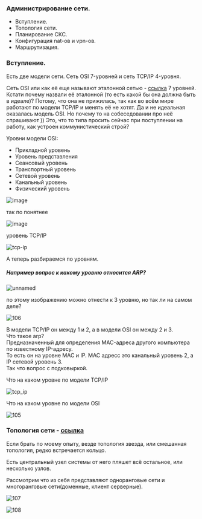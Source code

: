 ### Администрирование сети.
- Вступление.
- Топология сети.
- Планирование СКС.
- Конфигурация nat-ов и vpn-ов.
- Маршрутизация.

### Вступление.

Есть две модели сети. Сеть OSI 7-уровней и сеть TCP/IP 4-уровня.

Сеть OSI или как её еще называют эталонной сетью - [ссылка](https://ru.wikipedia.org/wiki/Сетевая_модель_OSI) 7 уровней. Кстати почему назвали её эталонной (то есть какой бы она должна быть в идеале)?
Потому, что она не прижилась, так как во всём мире работают по модели TCP/IP и менять её не хотят. Да и не идеальная оказалась модель OSI. Но почему то на собеседовании про неё спрашивают )) Это, что то типа просить сейчас при поступлении на работу, как устроен коммунистический строй?

Уровни модели OSI:
- Прикладной уровень
- Уровень представления
- Сеансовый уровень
- Транспортный уровень
- Сетевой уровень
- Канальный уровень
- Физический уровень

![image](https://github.com/tvgVita69/sysadmin/assets/98489171/d19cc52d-21a6-4b87-8984-626c028f29e8)

так по понятнее

![image](https://github.com/tvgVita69/sysadmin/assets/98489171/69f990b5-466f-4f2c-b198-d794345d650b)

уровень TCP/IP

![tcp-ip](https://github.com/tvgVita69/sysadmin/assets/98489171/20fbc07f-aa25-455c-8f68-86a6b881cb8a)

А теперь разбираемся по уровням.
##### Например вопрос к какому уровню относится ARP?
![unnamed](https://github.com/tvgVita69/sysadmin/assets/98489171/7f748bf0-4786-46db-bd90-0a6a0310f43b)
 
по этому изображению можно отнести к 3 уровню, но так ли на самом деле?
 
![106](https://github.com/tvgVita69/sysadmin/assets/98489171/9f51b696-4635-4d22-89f0-48e4037b0612)


В модели TCP/IP он между 1 и 2, а в модели OSI он между 2 и 3.<br>
Что такое arp? <br>
Предназначенный для определения MAC-адреса другого компьютера по известному IP-адресу.<br>
То есть он на уровне MAC и IP. MAC адресс это канальный уровень 2, а IP сетевой уровень 3.<br>
Так что вопрос с подковыркой.

Что на каком уровне по модели TCP/IP

![tcp_ip](https://github.com/tvgVita69/sysadmin/assets/98489171/2ae1b0d6-9027-440c-b586-a07c7f2ca12e)

Что на каком уровне по модели OSI

![105](https://github.com/tvgVita69/sysadmin/assets/98489171/4c06f47c-949f-4b21-9c2c-7a725550d067)


### Топология сети - [ссылка](https://ru.wikipedia.org/wiki/Сетевая_топология)

Если брать по моему опыту, везде топология звезда, или смешанная топология, редко встречается кольцо.

Есть центральный узел системы от него пляшет всё остальное, или несколько узлов.

Рассмотрим что из себя представляют одноранговые сети и многоранговые сети(доменные, клиент серверные).

![107](https://github.com/tvgVita69/sysadmin/assets/98489171/e572f15a-b0af-4dd5-ba68-fef9e5573f66)


![108](https://github.com/tvgVita69/sysadmin/assets/98489171/5be86114-92c7-4e61-9030-c9319c4d0731)





